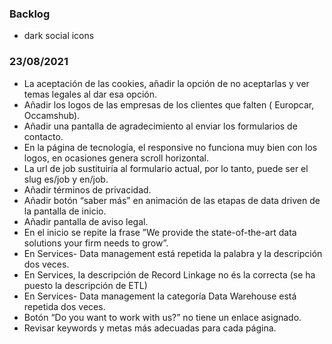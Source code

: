 ### Backlog

* dark social icons

### 23/08/2021

* La aceptación de las cookies, añadir la opción de no aceptarlas y ver temas legales al dar esa opción.
* Añadir los logos de las empresas de los clientes que falten ( Europcar, Occamshub).
* Añadir una pantalla de agradecimiento al enviar los formularios de contacto.
* En la página de tecnología, el responsive no funciona muy bien con los logos, en ocasiones genera scroll horizontal.
* La url de job sustituiría al formulario actual, por lo tanto, puede ser el slug es/job y en/job.
* Añadir términos de privacidad.
* Añadir botón “saber más” en animación de las etapas de data driven de la pantalla de inicio.
* Añadir pantalla de aviso legal.
* En el inicio se repite la frase ”We provide the state-of-the-art data solutions your firm needs to grow”.
* En Services- Data management está repetida la palabra y la descripción dos veces.
* En Services, la descripción de Record Linkage no és la correcta (se ha puesto la descripción de ETL)
* En Services- Data management la categoría Data Warehouse está repetida dos veces.
* Botón “Do you want to work with us?” no tiene un enlace asignado.
* Revisar keywords y metas más adecuadas para cada página.
